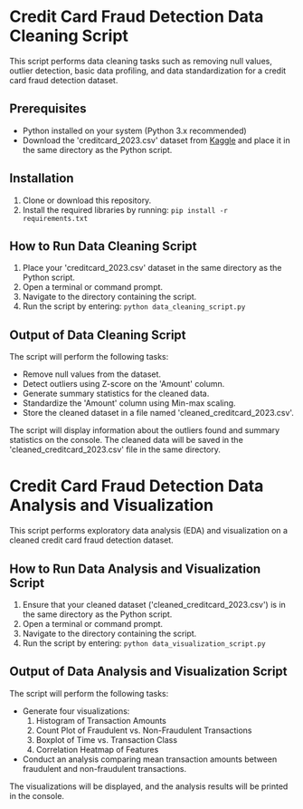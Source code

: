 # Credit Card Fraud Detection Data Cleaning Script

This script performs data cleaning tasks such as removing null values, outlier detection, basic data profiling, and data standardization for a credit card fraud detection dataset.

## Prerequisites
- Python installed on your system (Python 3.x recommended)
- Download the 'creditcard_2023.csv' dataset from [Kaggle](https://www.kaggle.com/datasets/nelgiriyewithana/credit-card-fraud-detection-dataset-2023) and place it in the same directory as the Python script.

## Installation
1. Clone or download this repository.
2. Install the required libraries by running: `pip install -r requirements.txt`

## How to Run Data Cleaning Script
1. Place your 'creditcard_2023.csv' dataset in the same directory as the Python script.
2. Open a terminal or command prompt.
3. Navigate to the directory containing the script.
4. Run the script by entering: `python data_cleaning_script.py`

## Output of Data Cleaning Script
The script will perform the following tasks:
- Remove null values from the dataset.
- Detect outliers using Z-score on the 'Amount' column.
- Generate summary statistics for the cleaned data.
- Standardize the 'Amount' column using Min-max scaling.
- Store the cleaned dataset in a file named 'cleaned_creditcard_2023.csv'.

The script will display information about the outliers found and summary statistics on the console. The cleaned data will be saved in the 'cleaned_creditcard_2023.csv' file in the same directory.

# Credit Card Fraud Detection Data Analysis and Visualization

This script performs exploratory data analysis (EDA) and visualization on a cleaned credit card fraud detection dataset.

## How to Run Data Analysis and Visualization Script
1. Ensure that your cleaned dataset ('cleaned_creditcard_2023.csv') is in the same directory as the Python script.
2. Open a terminal or command prompt.
3. Navigate to the directory containing the script.
4. Run the script by entering: `python data_visualization_script.py`

## Output of Data Analysis and Visualization Script
The script will perform the following tasks:
- Generate four visualizations:
  1. Histogram of Transaction Amounts
  2. Count Plot of Fraudulent vs. Non-Fraudulent Transactions
  3. Boxplot of Time vs. Transaction Class
  4. Correlation Heatmap of Features
- Conduct an analysis comparing mean transaction amounts between fraudulent and non-fraudulent transactions.

The visualizations will be displayed, and the analysis results will be printed in the console.

